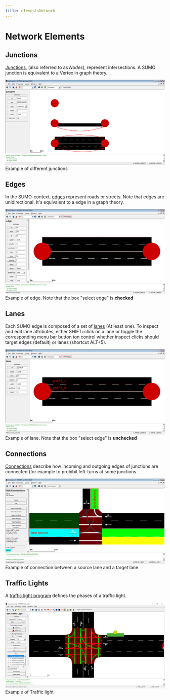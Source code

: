```yaml
---
title: elementsNetwork
---
```


# Network Elements

## Junctions

[Junctions](../Networks/PlainXML.md#node_descriptions), (also referred to as *Nodes*), represent intersections. A SUMO junction is equivalent to a Vertex in graph theory.

![](../images/GNEJunction.png)   
Example of different junctions

## Edges

In the SUMO-context, [edges](../Networks/PlainXML.md#edge_descriptions) represent roads or streets. Note that edges are unidirectional. It's equivalent to a edge in a graph theory.

![](../images/GNEEdge.png)   
Example of edge. Note that the box "select edge" is **checked**

## Lanes

Each SUMO edge is composed of a set of [lanes](../Networks/PlainXML.md#lane-specific_definitions) (At least one).
To inspect and edit lane attributes, either SHIFT+click on a lane or toggle the corresponding menu bar button ton control whether inspect clicks should target edges (default) or lanes (shortcut ALT+5).

![](../images/GNELane.png)   
Example of lane. Note that the box "select edge" is **unchecked**

## Connections

[Connections](../Networks/PlainXML.md#connection_descriptions) describe how incoming and outgoing edges of junctions are connected (for example to prohibit left-turns at some junctions.

![](../images/GNEConnection.png)   
Example of connection between a source lane and a target lane

## Traffic Lights

A [traffic light program](../Networks/PlainXML.md#traffic_light_program_definition) defines the phases of a traffic light.

![](../images/GNETLS.png)   
Example of Traffic light
